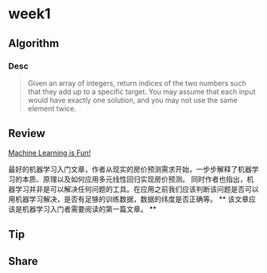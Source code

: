 # week1

## Algorithm

### Desc
> Given an array of integers, return indices of the two numbers such that they add up to a specific target.
> You may assume that each input would have exactly one solution, and you may not use the same element twice.




## Review
[Machine Learning is Fun!](https://medium.com/@ageitgey/machine-learning-is-fun-80ea3ec3c471)

最好的机器学习入门文章，作者从现实的房价预测需求开始，一步步解释了机器学习的本质、原理以及如何应用多元线性回归实现房价预测。
同时作者也指出，机器学习并非是可以解决任何问题的工具。在应用之前我们应该判断该问题是否可以用机器学习解决，是否有足够的训练数据，数据的纬度是否正确等。
** 该文章应该是机器学习入门者需要阅读的第一篇文章。 **


## Tip


## Share
